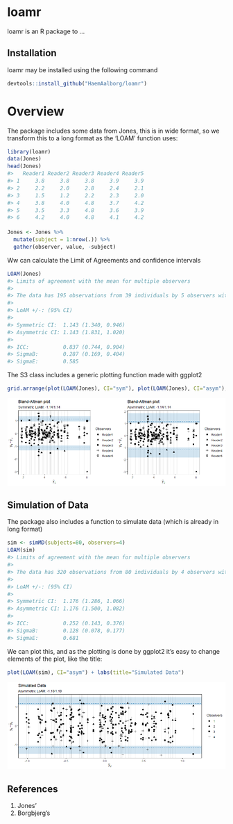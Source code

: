 
<!-- README.md is generated from README.Rmd. Please edit that file -->

# loamr

loamr is an R package to …

## Installation

loamr may be installed using the following command

``` r
devtools::install_github("HaemAalborg/loamr")
```

# Overview

The package includes some data from Jones, this is in wide format, so we
transform this to a long format as the ‘LOAM’ function uses:

``` r
library(loamr)
data(Jones)
head(Jones)
#>   Reader1 Reader2 Reader3 Reader4 Reader5
#> 1     3.8     3.8     3.8     3.9     3.9
#> 2     2.2     2.0     2.8     2.4     2.1
#> 3     1.5     1.2     2.2     2.3     2.0
#> 4     3.8     4.0     4.8     3.7     4.2
#> 5     3.5     3.3     4.8     3.6     3.9
#> 6     4.2     4.0     4.8     4.1     4.2

Jones <- Jones %>%
  mutate(subject = 1:nrow(.)) %>%
  gather(observer, value, -subject)
```

Ww can calculate the Limit of Agreements and confidence intervals

``` r
LOAM(Jones)
#> Limits of agreement with the mean for multiple observers
#> 
#> The data has 195 observations from 39 individuals by 5 observers with 1 measurements
#> 
#> LoAM +/-: (95% CI)
#> 
#> Symmetric CI:  1.143 (1.340, 0.946)
#> Asymmetric CI: 1.143 (1.831, 1.020)
#> 
#> ICC:           0.837 (0.744, 0.904)
#> SigmaB:        0.287 (0.169, 0.404)
#> SigmaE:        0.585
```

The S3 class includes a generic plotting function made with ggplot2

``` r
grid.arrange(plot(LOAM(Jones), CI="sym"), plot(LOAM(Jones), CI="asym"), nrow=1)
```

![](man/figures/README-unnamed-chunk-5-1.png)<!-- -->

## Simulation of Data

The package also includes a function to simulate data (which is already
in long format)

``` r
sim <- simMD(subjects=80, observers=4)
LOAM(sim)
#> Limits of agreement with the mean for multiple observers
#> 
#> The data has 320 observations from 80 individuals by 4 observers with 1 measurements
#> 
#> LoAM +/-: (95% CI)
#> 
#> Symmetric CI:  1.176 (1.286, 1.066)
#> Asymmetric CI: 1.176 (1.500, 1.082)
#> 
#> ICC:           0.252 (0.143, 0.376)
#> SigmaB:        0.128 (0.078, 0.177)
#> SigmaE:        0.681
```

We can plot this, and as the plotting is done by ggplot2 it’s easy to
change elements of the plot, like the title:

``` r
plot(LOAM(sim), CI="asym") + labs(title="Simulated Data")
```

![](man/figures/README-unnamed-chunk-7-1.png)<!-- -->

## References

1.  Jones’
2.  Borgbjerg’s
